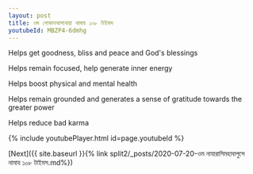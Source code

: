 ```yaml
---
layout: post
title: ওম শোকানআশানায়া নামায ১০৮ টাইমস
youtubeId: MBZP4-6dmhg
---
```

 
 
Helps get goodness, bliss and peace and God's blessings
 
Helps remain focused, help generate inner energy 
 
Helps boost physical and mental health 
 
Helps remain grounded and generates a sense of gratitude towards the greater power 
 
Helps reduce bad karma
 
 
 
 


{% include youtubePlayer.html id=page.youtubeId %}
 
[Next]({{ site.baseurl }}{% link  split2/_posts/2020-07-20-ওম নাযারাসিমহাবাপুসে নামায ১০৮ টাইমস.md%})
 
